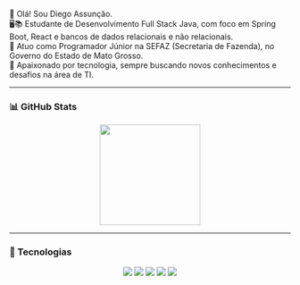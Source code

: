 👋 Olá! Sou Diego Assunção.  
🖥️📚 Estudante de Desenvolvimento Full Stack Java, com foco em Spring Boot, React e bancos de dados relacionais e não relacionais.  
💼 Atuo como Programador Júnior na SEFAZ (Secretaria de Fazenda), no Governo do Estado de Mato Grosso.  
🚀 Apaixonado por tecnologia, sempre buscando novos conhecimentos e desafios na área de TI.  

---

### 📊 GitHub Stats
<div align="center">
  <img height="180em" src="https://github-readme-stats.vercel.app/api?username=diegocbaleite&show_icons=true&theme=dark&include_all_commits=true&count_private=true"/>
</div>

---

### 🚀 Tecnologias
<div align="center">
  <img src="https://img.shields.io/badge/HTML5-E34F26?style=for-the-badge&logo=html5&logoColor=white" />
  <img src="https://img.shields.io/badge/CSS3-1572B6?style=for-the-badge&logo=css3&logoColor=white"/>
  <img src="https://img.shields.io/badge/Java-ED8B00?style=for-the-badge&logo=openjdk&logoColor=white"/>
  <img src="https://img.shields.io/badge/Spring_Boot-6DB33F?style=for-the-badge&logo=spring-boot&logoColor=white"/>
  <img src="https://img.shields.io/badge/MySQL-4479A1?style=for-the-badge&logo=mysql&logoColor=white"/>
</div>
